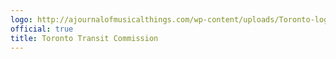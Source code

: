 ```yaml
---
logo: http://ajournalofmusicalthings.com/wp-content/uploads/Toronto-logo.png
official: true
title: Toronto Transit Commission
---
```

